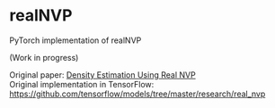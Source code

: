 # realNVP
PyTorch implementation of realNVP

(Work in progress)

Original paper: [Density Estimation Using Real NVP](https://arxiv.org/pdf/1605.08803.pdf)  
Original implementation in TensorFlow: <https://github.com/tensorflow/models/tree/master/research/real_nvp> 
